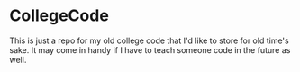 # CollegeCode
This is just a repo for my old college code that I'd like to store for old time's sake. It may come in handy if I have to teach someone code in the future as well.
